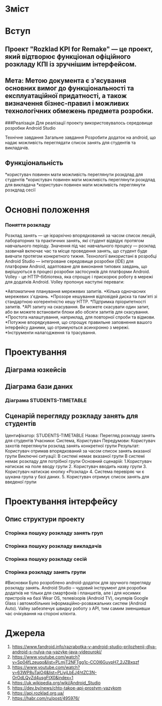 # Зміст
# Вступ
## Проект "Rozklad KPI for Remake" — це проект, який відтворює функціонал офіційного розкладу КПІ із зручнішим інтерфейсом.
## Мета: Метою документа є з'ясування основних вимог до функціональності та експлуатаційної придатності, а також визначення бізнес-правил і можливих технологічних обмежень предмета розробки.
###Реалізація Для реалізації проекту використовувалось середовище розробки Android Studio 

Технічне завдання
Загальне завдання Розробити додаток на android, що надає можливість переглядати список занять для студентів та викладачів.
## Функціональність
*користувач повинен мати можливість переглянути розкдлад для студентів
*користувач повинен мати можливість переглянути розкдлад для викладача
*користувач повинен мати можливість переглянути розкдлад сесії
# Основні положення
### Поняття розкладу
Розклад занять — це ієрархічно впорядкований за часом список лекцій, лабораторних та практичних занять, які студент відвідує протягом навчального періоду.
Значення під час навчального процесу — розклад зазвичай включає час та місце проведення занять, що студент буде вивчати протягом конкретного тижня.
Технології використані в розробці
Android Studio — інтегроване середовище розробки (IDE) для платформи Android, адаптоване для виконання типових завдань, що вирішуються в процесі розробки застосунків для платформи Android.
Volley - це HTTP-бібліотека, яка спрощує і прискорює роботу в мережі для додатків Android.
Volley пропонує наступні переваги:

*Автоматичне планування мережевих запитів.
*Кілька одночасних мережевих з'єднань.
*Прозоре кешування відповідей диска та пам'яті зі стандартною когерентністю кешу HTTP.
*Підтримка пріоритетності запитів.
*API запиту на скасування. Ви можете скасувати один запит, або ви можете встановити блоки або обсяги запитів для скасування.
*Простота налаштування, наприклад, для повторної спроби та відмови.
*Потужне впорядкування, що спрощує правильне заповнення вашого інтерфейсу даними, що отримуються асинхронно з мережі.
*Інструменти налагодження та трасування.
# Проектування
## Діаграма юзкейсів
 
## Діаграма бази даних
### Діаграма STUDENTS-TIMETABLE
 
## Сценарій перегляду розкладу занять для студентів
Ідентифікатор:	STUDENTS-TIMETABLE
Назва:	Перегляд розкладу занять для студентів
Учасники:	Система, Користувач
Передумови:	Користувач захотів переглянути розклад занять конкретної групи
Результат:	Користувач отримав впорядкований за часом список занять вказаної групи
Виключні ситуації:	В системі немає вказаної групи
В системі немає розкладу для потрібної групи
Основний сценарій:	1.Користувач натискає на поле вводу групи
2. Користувач вводить назву групи
3. Користувач натискає кнопку «Розклад» 
4. Система перевіряє чи є шукана група у базі даних.
5. Користувач отримує список занять для введеної групи


# Проектування інтерфейсу
## Опис структури проекту

### Сторінка пошуку розкладу занять груп
### Сторінка пошуку розкладу викладачів
### Сторінка пошуку розкладу сесій
### Сторінка розкладу занять групи
#Висновки
Було розроблено android-додаток для зручного перегляду розкладу занять. Android Studio – чудовий інструмент для розробки додатків не тільки для смартфонів і планшетів, але і для носимих пристроїв на базі Wear OS, телевізорів (Android TV), окулярів Google Glass і автомобільних інформаційно-розважальних систем (Android Auto). 
Valley забезпечує швидку роботу з API, тим самим зменшивши час очікування на стороні клієнта.
# Джерела
1.	https://www.fandroid.info/razrabotka-v-android-studio-prilozhenij-dlya-android-s-nulya-na-yazyke-java-videouroki/
2.	https://www.youtube.com/watch?v=Sp04fLzeuqo&list=PLmjT2NFTgg1c-CC0l6GuvpH7_2JZBxqzf
3.	https://www.youtube.com/watch?v=63WP8uTajO4&list=PLiyjLbEJ4htZC3N-OrOdLQyZd4usgFtX0&index=1
4.	https://uk.wikipedia.org/wiki/Android_Studio
5.	https://dev.by/news/chto-takoe-api-prostym-yazykom
6.	https://api.rozklad.org.ua/
7.	https://habr.com/ru/post/495976/





